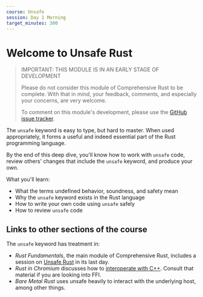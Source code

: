 ```yaml
---
course: Unsafe
session: Day 1 Morning
target_minutes: 300
---
```


# Welcome to Unsafe Rust

> IMPORTANT: THIS MODULE IS IN AN EARLY STAGE OF DEVELOPMENT
>
> Please do not consider this module of Comprehensive Rust to be complete. With
> that in mind, your feedback, comments, and especially your concerns, are very
> welcome.
>
> To comment on this module's development, please use the
> [GitHub issue tracker].

[GitHub issue tracker]: https://github.com/google/comprehensive-rust/issues

The `unsafe` keyword is easy to type, but hard to master. When used
appropriately, it forms a useful and indeed essential part of the Rust
programming language.

By the end of this deep dive, you'll know how to work with `unsafe` code, review
others' changes that include the `unsafe` keyword, and produce your own.

What you'll learn:

- What the terms undefined behavior, soundness, and safety mean
- Why the `unsafe` keyword exists in the Rust language
- How to write your own code using `unsafe` safely
- How to review `unsafe` code

## Links to other sections of the course

The `unsafe` keyword has treatment in:

- _Rust Fundamentals_, the main module of Comprehensive Rust, includes a session
  on [Unsafe Rust] in its last day.
- _Rust in Chromium_ discusses how to [interoperate with C++]. Consult that
  material if you are looking into FFI.
- _Bare Metal Rust_ uses unsafe heavily to interact with the underlying host,
  among other things.

[interoperate with C++]: ../chromium/interoperability-with-cpp.md
[Unsafe Rust]: ../unsafe-rust.html
